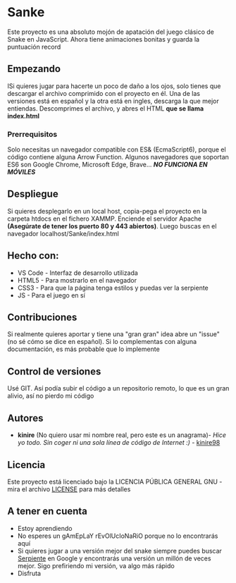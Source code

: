 # Sanke

Este proyecto es una absoluto mojón de apatación del juego clásico de Snake en JavaScript. Ahora tiene animaciones bonitas y guarda la puntuación record

## Empezando

ISi quieres jugar para hacerte un poco de daño a los ojos, solo tienes que descargar el archivo comprimido con el proyecto en él. Una de las versiones está en español y la otra está en ingles, descarga la que mejor entiendas. Descomprimes el archivo, y abres el HTML **que se llama index.html**

### Prerrequisitos

Solo necesitas un navegador compatible con ES& (EcmaScript6), porque el código contiene alguna Arrow Function. Algunos navegadores que soportan ES6 son Google Chrome, Microsoft Edge, Brave... ***NO FUNCIONA EN MÓVILES***

## Despliegue

Si quieres desplegarlo en un local host, copia-pega el proyecto en la carpeta htdocs en el fichero XAMMP. Enciende el servidor Apache **(Asegúrate de tener los puerto 80 y 443 abiertos)**. Luego buscas en el navegador localhost/Sanke/index.html

## Hecho con:

* VS Code - Interfaz de desarrollo utilizada
* HTML5 - Para mostrarlo en el navegador
* CSS3 - Para que la página tenga estilos y puedas ver la serpiente
* JS - Para el juego en sí

## Contribuciones

Si realmente quieres aportar y tiene una "gran gran" idea abre un "issue" (no sé cómo se dice en español). Si lo complementas con alguna documentación, es más probable que lo implemente

## Control de versiones

Usé GIT. Así podía subir el código a un repositorio remoto, lo que es un gran alivio, así no pierdo mi código

## Autores

* **kinire** (No quiero usar mi nombre real, pero este es un anagrama)- *Hice yo todo. Sin coger ni una sola línea de código de Internet :)* - [kinire98](https://github.com/kinire98)


## Licencia
Este proyecto está licenciado bajo la LICENCIA PÚBLICA GENERAL GNU  - mira el archivo [LICENSE](LICENSE.md) para más detalles

## A tener en cuenta

* Estoy aprendiendo
* No esperes un gAmEpLaY rEvOlUcIoNaRiO porque no lo encontrarás aquí
* Si quieres jugar a una versión mejor del snake siempre puedes buscar [Serpiente](https://www.google.com/search?q=snake) en Google y encontrarás una versión un millón de veces mejor. Sigo prefiriendo mi versión, va algo más rápido
* Disfruta